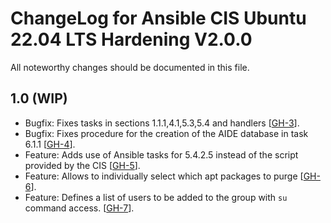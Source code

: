 # ChangeLog for Ansible CIS Ubuntu 22.04 LTS Hardening V2.0.0
All noteworthy changes should be documented in this file.

## 1.0 (WIP)
- Bugfix: Fixes tasks in sections 1.1.1,4.1,5.3,5.4 and handlers [[GH-3](https://github.com/alivx/CIS-Ubuntu-22.04-Ansible/pull/3)].
- Bugfix: Fixes procedure for the creation of the AIDE database in task 6.1.1 [[GH-4](https://github.com/alivx/CIS-Ubuntu-22.04-Ansible/pull/4)].
- Feature: Adds use of Ansible tasks for 5.4.2.5 instead of the script provided by the CIS [[GH-5](https://github.com/alivx/CIS-Ubuntu-22.04-Ansible/pull/5)].
- Feature: Allows to individually select which apt packages to purge [[GH-6](https://github.com/alivx/CIS-Ubuntu-22.04-Ansible/pull/6)].
- Feature: Defines a list of users to be added to the group with `su` command access. [[GH-7](https://github.com/alivx/CIS-Ubuntu-22.04-Ansible/pull/7)].